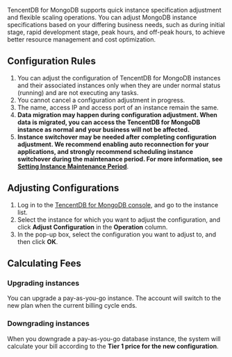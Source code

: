 TencentDB for MongoDB supports quick instance specification adjustment and flexible scaling operations. You can adjust MongoDB instance specifications based on your differing business needs, such as during initial stage, rapid development stage, peak hours, and off-peak hours, to achieve better resource management and cost optimization.

<span id="guize"></span>

## Configuration Rules
1. You can adjust the configuration of TencentDB for MongoDB instances and their associated instances only when they are under normal status (running) and are not executing any tasks.
2. You cannot cancel a configuration adjustment in progress.
3. The name, access IP and access port of an instance remain the same.
4. **Data migration may happen during configuration adjustment. When data is migrated, you can access the TencentDB for MongoDB instance as normal and your business will not be affected.**
5. **Instance switchover may be needed after completing configuration adjustment. We recommend enabling auto reconnection for your applications, and strongly recommend scheduling instance switchover during the maintenance period. For more information, see [Setting Instance Maintenance Period](https://intl.cloud.tencent.com/document/product/240/31190)**.

## Adjusting Configurations

1. Log in to the [TencentDB for MongoDB console](https://console.cloud.tencent.com/mongodb/), and go to the instance list.
2. Select the instance for which you want to adjust the configuration, and click **Adjust Configuration** in the **Operation** column.
3. In the pop-up box, select the configuration you want to adjust to, and then click **OK**.

## Calculating Fees

### Upgrading instances
You can upgrade a pay-as-you-go instance. The account will switch to the new plan when the current billing cycle ends.
### Downgrading instances
When you downgrade a pay-as-you-go database instance, the system will calculate your bill according to the **Tier 1 price for the new configuration**.
